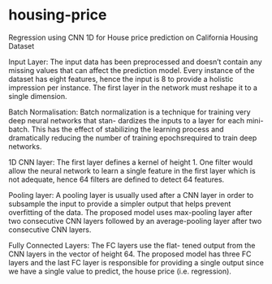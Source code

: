 # housing-price
Regression using CNN 1D for House price prediction on California Housing Dataset

Input Layer: The input data has been preprocessed and doesn’t contain any missing values that can affect the prediction model. Every instance of the dataset has eight features, hence the input is 8 to provide a holistic impression per instance. The first layer in the network must reshape it to a single dimension.

Batch Normalisation: Batch normalization is a technique for training very deep neural networks that stan- dardizes the inputs to a layer for each mini-batch. This has the effect of stabilizing the learning process and dramatically reducing the number of training epochsrequired to train deep networks.

1D CNN layer: The first layer defines a kernel of height 1. One filter would allow the neural network to learn a single feature in the first layer which is not adequate, hence 64 filters are defined to detect 64 features.

Pooling layer: A pooling layer is usually used after a CNN layer in order to subsample the input to provide a simpler output that helps prevent overfitting of the data. The proposed model uses max-pooling layer after two consecutive CNN layers followed by an average-pooling layer after two consecutive CNN layers.

Fully Connected Layers: The FC layers use the flat- tened output from the CNN layers in the vector of height 64. The proposed model has three FC layers and the last FC layer is responsible for providing a single output since we have a single value to predict, the house price (i.e. regression).
